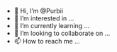 - 👋 Hi, I’m @Purbii
- 👀 I’m interested in ...
- 🌱 I’m currently learning ...
- 💞️ I’m looking to collaborate on ...
- 📫 How to reach me ...

<!---
Purbii/Purbii is a ✨ special ✨ repository because its `README.md` (this file) appears on your GitHub profile.
You can click the Preview link to take a look at your changes.
--->
